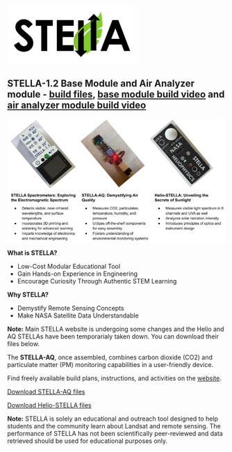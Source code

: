 <img src="https://github.com/STELLA-Landsat/STELLA/blob/main/STELLA-white.png?raw=true"  width=60%>

<h2>STELLA-1.2 Base Module and Air Analyzer module - <a href="https://landsat.gsfc.nasa.gov/wp-content/uploads/2025/01/STELLA-1.2-base-module-and-AA-module.zip">build files</a>, <a href="https://youtu.be/dsOMjYMeKgA?si=xqByvyXEg6qUfxom">base module build video</a> and <a href="https://www.youtube.com/watch?v=vWeI4CHRsg4">air analyzer module build video</a></h2>

<img src="https://github.com/STELLA-Landsat/STELLA/blob/main/STELLA_intro_slides.jpg?raw=true">

<strong>What is STELLA?</strong>
<ul>
  <li>Low-Cost Modular Educational Tool</li>
  <li>Gain Hands-on Experience in Engineering</li>
  <li>Encourage Curiosity Through Authentic STEM Learning</li>
</ul>
<strong>Why STELLA?</strong>
<ul>
  <li>Demystify Remote Sensing Concepts</li>
  <li>Make NASA Satellite Data Understandable</li>
</ul>

<strong>Note:</strong> Main STELLA website is undergoing some changes and the Helio and AQ STELLAs have been temporarialy taken down. You can download their files below.

The <strong>STELLA-AQ</strong>, once assembled, combines carbon dioxide (CO2) and particulate matter (PM) monitoring capabilities in a user-friendly device.

Find freely available build plans, instructions, and activities on the <a href="https://landsat.gsfc.nasa.gov/stella/">website</a>.

<a href="https://landsat.gsfc.nasa.gov/wp-content/uploads/2024/06/STELLA-AQ_on_CP9.zip">Download STELLA-AQ files</a>

<a href="https://landsat.gsfc.nasa.gov/wp-content/uploads/2024/03/SHP-Helio-STELLA-1.zip">Download Helio-STELLA files</a>

<strong>Note:</strong> STELLA is solely an educational and outreach tool designed to help students and the community learn about Landsat and remote sensing. The performance of STELLA has not been scientifically peer-reviewed and data retrieved should be used for educational purposes only. 

